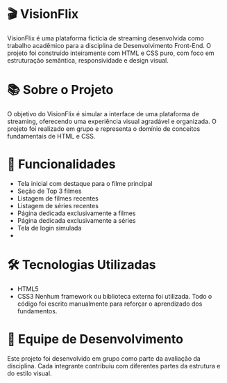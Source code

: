 # 🎬 VisionFlix


VisionFlix é uma plataforma fictícia de streaming desenvolvida como trabalho acadêmico para a disciplina de Desenvolvimento Front-End. O projeto foi construído inteiramente com HTML e CSS puro, com foco em estruturação semântica, responsividade e design visual.

# 📚 Sobre o Projeto
O objetivo do VisionFlix é simular a interface de uma plataforma de streaming, oferecendo uma experiência visual agradável e organizada. O projeto foi realizado em grupo e representa o domínio de conceitos fundamentais de HTML e CSS.
# 🧩 Funcionalidades
- Tela inicial com destaque para o filme principal
- Seção de Top 3 filmes
- Listagem de filmes recentes
- Listagem de séries recentes
- Página dedicada exclusivamente a filmes
- Página dedicada exclusivamente a séries
- Tela de login simulada
- 
# 🛠️ Tecnologias Utilizadas
- HTML5
- CSS3
Nenhum framework ou biblioteca externa foi utilizada. Todo o código foi escrito manualmente para reforçar o aprendizado dos fundamentos.

# 👥 Equipe de Desenvolvimento
Este projeto foi desenvolvido em grupo como parte da avaliação da disciplina. Cada integrante contribuiu com diferentes partes da estrutura e do estilo visual.
